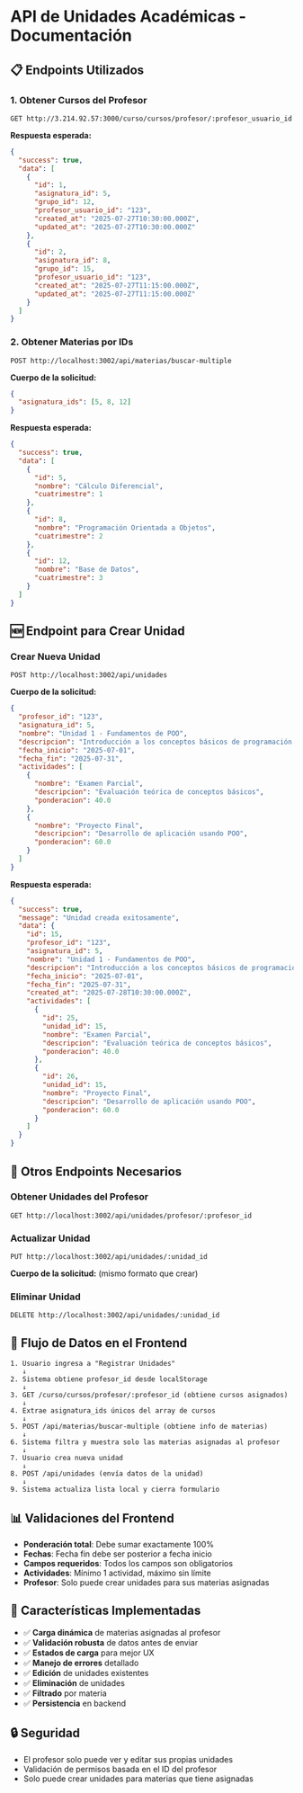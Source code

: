 # API de Unidades Académicas - Documentación

## 📋 Endpoints Utilizados

### 1. Obtener Cursos del Profesor
```
GET http://3.214.92.57:3000/curso/cursos/profesor/:profesor_usuario_id
```

**Respuesta esperada:**
```json
{
  "success": true,
  "data": [
    {
      "id": 1,
      "asignatura_id": 5,
      "grupo_id": 12,
      "profesor_usuario_id": "123",
      "created_at": "2025-07-27T10:30:00.000Z",
      "updated_at": "2025-07-27T10:30:00.000Z"
    },
    {
      "id": 2,
      "asignatura_id": 8,
      "grupo_id": 15,
      "profesor_usuario_id": "123",
      "created_at": "2025-07-27T11:15:00.000Z",
      "updated_at": "2025-07-27T11:15:00.000Z"
    }
  ]
}
```

### 2. Obtener Materias por IDs
```
POST http://localhost:3002/api/materias/buscar-multiple
```

**Cuerpo de la solicitud:**
```json
{
  "asignatura_ids": [5, 8, 12]
}
```

**Respuesta esperada:**
```json
{
  "success": true,
  "data": [
    {
      "id": 5,
      "nombre": "Cálculo Diferencial",
      "cuatrimestre": 1
    },
    {
      "id": 8,
      "nombre": "Programación Orientada a Objetos",
      "cuatrimestre": 2
    },
    {
      "id": 12,
      "nombre": "Base de Datos",
      "cuatrimestre": 3
    }
  ]
}
```

## 🆕 Endpoint para Crear Unidad

### Crear Nueva Unidad
```
POST http://localhost:3002/api/unidades
```

**Cuerpo de la solicitud:**
```json
{
  "profesor_id": "123",
  "asignatura_id": 5,
  "nombre": "Unidad 1 - Fundamentos de POO",
  "descripcion": "Introducción a los conceptos básicos de programación orientada a objetos",
  "fecha_inicio": "2025-07-01",
  "fecha_fin": "2025-07-31",
  "actividades": [
    {
      "nombre": "Examen Parcial",
      "descripcion": "Evaluación teórica de conceptos básicos",
      "ponderacion": 40.0
    },
    {
      "nombre": "Proyecto Final",
      "descripcion": "Desarrollo de aplicación usando POO",
      "ponderacion": 60.0
    }
  ]
}
```

**Respuesta esperada:**
```json
{
  "success": true,
  "message": "Unidad creada exitosamente",
  "data": {
    "id": 15,
    "profesor_id": "123",
    "asignatura_id": 5,
    "nombre": "Unidad 1 - Fundamentos de POO",
    "descripcion": "Introducción a los conceptos básicos de programación orientada a objetos",
    "fecha_inicio": "2025-07-01",
    "fecha_fin": "2025-07-31",
    "created_at": "2025-07-28T10:30:00.000Z",
    "actividades": [
      {
        "id": 25,
        "unidad_id": 15,
        "nombre": "Examen Parcial",
        "descripcion": "Evaluación teórica de conceptos básicos",
        "ponderacion": 40.0
      },
      {
        "id": 26,
        "unidad_id": 15,
        "nombre": "Proyecto Final",
        "descripcion": "Desarrollo de aplicación usando POO",
        "ponderacion": 60.0
      }
    ]
  }
}
```

## 📖 Otros Endpoints Necesarios

### Obtener Unidades del Profesor
```
GET http://localhost:3002/api/unidades/profesor/:profesor_id
```

### Actualizar Unidad
```
PUT http://localhost:3002/api/unidades/:unidad_id
```

**Cuerpo de la solicitud:** (mismo formato que crear)

### Eliminar Unidad
```
DELETE http://localhost:3002/api/unidades/:unidad_id
```

## 🔄 Flujo de Datos en el Frontend

```
1. Usuario ingresa a "Registrar Unidades"
   ↓
2. Sistema obtiene profesor_id desde localStorage
   ↓
3. GET /curso/cursos/profesor/:profesor_id (obtiene cursos asignados)
   ↓
4. Extrae asignatura_ids únicos del array de cursos
   ↓
5. POST /api/materias/buscar-multiple (obtiene info de materias)
   ↓
6. Sistema filtra y muestra solo las materias asignadas al profesor
   ↓
7. Usuario crea nueva unidad
   ↓
8. POST /api/unidades (envía datos de la unidad)
   ↓
9. Sistema actualiza lista local y cierra formulario
```

## 📊 Validaciones del Frontend

- **Ponderación total**: Debe sumar exactamente 100%
- **Fechas**: Fecha fin debe ser posterior a fecha inicio
- **Campos requeridos**: Todos los campos son obligatorios
- **Actividades**: Mínimo 1 actividad, máximo sin límite
- **Profesor**: Solo puede crear unidades para sus materias asignadas

## 🎯 Características Implementadas

- ✅ **Carga dinámica** de materias asignadas al profesor
- ✅ **Validación robusta** de datos antes de enviar
- ✅ **Estados de carga** para mejor UX
- ✅ **Manejo de errores** detallado
- ✅ **Edición** de unidades existentes
- ✅ **Eliminación** de unidades
- ✅ **Filtrado** por materia
- ✅ **Persistencia** en backend

## 🔒 Seguridad

- El profesor solo puede ver y editar sus propias unidades
- Validación de permisos basada en el ID del profesor
- Solo puede crear unidades para materias que tiene asignadas
